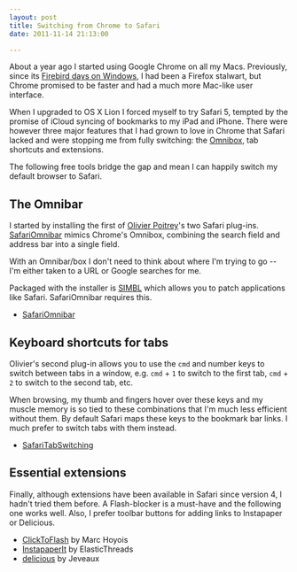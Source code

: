 ```yaml
---
layout: post
title: Switching from Chrome to Safari
date: 2011-11-14 21:13:00

---
```


About a year ago I started using Google Chrome on all my Macs. Previously, since its [Firebird days on Windows](http://en.wikipedia.org/wiki/History_of_Firefox#Naming), I had been a Firefox stalwart, but Chrome promised to be faster and had a much more Mac-like user interface. 

When I upgraded to OS X Lion I forced myself to try Safari 5, tempted by the promise of iCloud syncing of bookmarks to my iPad and iPhone. There were however three major features that I had grown to love in Chrome that Safari lacked and were stopping me from fully switching: the [Omnibox](http://dev.chromium.org/user-experience/omnibox), tab shortcuts and extensions. 

The following free tools bridge the gap and mean I can happily switch my default browser to Safari.

## The Omnibar

I started by installing the first of [Olivier Poitrey](https://github.com/rs)'s two Safari plug-ins. [SafariOmnibar](https://github.com/rs/SafariOmnibar) mimics Chrome's Omnibox, combining the search field and address bar into a single field. 

With an Omnibar/box I don't need to think about where I'm trying to go -- I'm either taken to a URL or Google searches for me.

Packaged with the installer is [SIMBL](http://www.culater.net/software/SIMBL/SIMBL.php) which allows you to patch applications like Safari. SafariOmnibar requires this.

- [SafariOmnibar](https://github.com/rs/SafariOmnibar)

## Keyboard shortcuts for tabs

Olivier's second plug-in allows you to use the `cmd` and number keys to switch between tabs in a window, e.g. `cmd` + `1` to switch to the first tab, `cmd` + `2` to switch to the second tab, etc.

When browsing, my thumb and fingers hover over these keys and my muscle memory is so tied to these combinations that I'm much less efficient without them. By default Safari maps these keys to the bookmark bar links. I much prefer to switch tabs with them instead.

- [SafariTabSwitching](https://github.com/rs/SafariTabSwitching)

## Essential extensions

Finally, although extensions have been available in Safari since version 4, I hadn't tried them before. A Flash-blocker is a must-have and the following one works well. Also, I prefer toolbar buttons for adding links to Instapaper or Delicious.

- [ClickToFlash](http://hoyois.github.com/safariextensions/clicktoplugin/) by Marc Hoyois
- [InstapaperIt](https://extensions.apple.com/) by ElasticThreads
- [delicious](https://extensions.apple.com/) by Jeveaux

